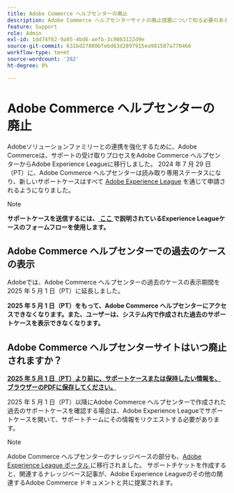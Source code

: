 ```yaml
---
title: Adobe Commerce ヘルプセンターの廃止
description: Adobe Commerce ヘルプセンターサイトの廃止措置について知る必要のあるすべて。
feature: Support
role: Admin
exl-id: 1dd74f62-9a05-4bd6-aefb-3c9083122d9e
source-git-commit: 631bd27880bfebd63d2897915ea981587a770466
workflow-type: tm+mt
source-wordcount: '262'
ht-degree: 0%

---
```


# Adobe Commerce ヘルプセンターの廃止

Adobeソリューションファミリーとの連携を強化するために、Adobe Commerceは、サポートの受け取りプロセスをAdobe Commerce ヘルプセンターからAdobe Experience Leagueに移行しました。
2024 年 7 月 29 日（PT）に、Adobe Commerce ヘルプセンターは読み取り専用ステータスになり、新しいサポートケースはすべて [Adobe Experience League](https://experienceleague.adobe.com/ja) を通じて申請されるようになりました。

>[!NOTE]
>
>**サポートケースを送信するには、[ ここ ](https://experienceleague.adobe.com/ja/docs/commerce-knowledge-base/kb/help-center-guide/magento-help-center-user-guide?lang=en#what-is-experience-support) で説明されているExperience Leagueケースのフォームフローを使用します。**

## Adobe Commerce ヘルプセンターでの過去のケースの表示

Adobeでは、Adobe Commerce ヘルプセンターの過去のケースの表示期間を 2025 年 5 月 1 日（PT）に延長しました。

**2025 年 5 月 1 日（PT）をもって、Adobe Commerce ヘルプセンターにアクセスできなくなります。また、ユーザーは、システム内で作成された過去のサポートケースを表示できなくなります。**

## Adobe Commerce ヘルプセンターサイトはいつ廃止されますか？

**<u>2025 年 5 月 1 日（PT）より前に、サポートケースまたは保持したい情報を、ブラウザーのPDFに保存してください。</u>**

2025 年 5 月 1 日（PT）以降にAdobe Commerce ヘルプセンターで作成された過去のサポートケースを確認する場合は、Adobe Experience Leagueでサポートケースを開いて、サポートチームにその情報をリクエストする必要があります。

>[!NOTE]
>
>Adobe Commerce ヘルプセンターのナレッジベースの部分も、[Adobe Experience League ポータル ](https://experienceleague.adobe.com/ja) に移行されました。 サポートチケットを作成すると、関連するナレッジベース記事が、Adobe Experience Leagueのその他の関連するAdobe Commerce ドキュメントと共に提案されます。
